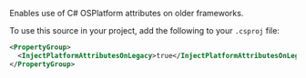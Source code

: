 Enables use of C# OSPlatform attributes on older frameworks.

To use this source in your project, add the following to your `.csproj` file:

```xml
<PropertyGroup>
  <InjectPlatformAttributesOnLegacy>true</InjectPlatformAttributesOnLegacy>
</PropertyGroup>
```